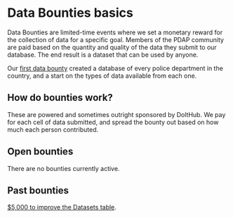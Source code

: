 # Data Bounties basics

Data Bounties are limited-time events where we set a monetary reward for the collection of data for a specific goal. Members of the PDAP community are paid based on the quantity and quality of the data they submit to our database. The end result is a dataset that can be used by anyone.

Our [first data bounty](https://www.dolthub.com/repositories/pdap/datasets/bounties/3c259649-762e-438b-a538-b14be4d0507a) created a database of every police department in the country, and a start on the types of data available from each one.

## How do bounties work?

These are powered and sometimes outright sponsored by DoltHub. We pay for each cell of data submitted, and spread the bounty out based on how much each person contributed.

## Open bounties

There are no bounties currently active.

## Past bounties

[$5,000 to improve the Datasets table](https://www.dolthub.com/repositories/pdap/datasets/bounties/3c259649-762e-438b-a538-b14be4d0507a).
